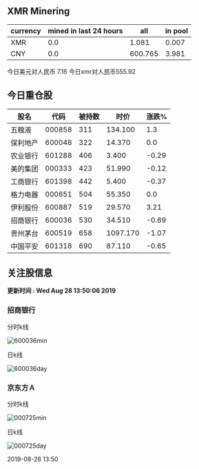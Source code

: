 ## XMR Minering

|currency|mined in last 24 hours|all|in pool|
|---|---|---|---|
|XMR|0.0|1.081|0.007|
|CNY|0.0|600.765|3.981|

今日美元对人民币 7.16	今日xmr对人民币555.92


## 今日重仓股 

|股名|代码|被持数|时价|涨跌%|
|---|---|---|---|---|
|五粮液|000858|311|134.100|1.3|
|保利地产|600048|322|14.370|0.0|
|农业银行|601288|406|3.400|-0.29|
|美的集团|000333|423|51.990|-0.12|
|工商银行|601398|442|5.400|-0.37|
|格力电器|000651|504|55.350|0.0|
|伊利股份|600887|519|29.570|3.21|
|招商银行|600036|530|34.510|-0.69|
|贵州茅台|600519|658|1097.170|-1.07|
|中国平安|601318|690|87.110|-0.65|

## 关注股信息
**更新时间 : Wed Aug 28 13:50:06 2019**
### 招商银行 
分时k线

![600036min](http://image.sinajs.cn/newchart/min/n/sh600036.gif)

日k线

![600036day](http://image.sinajs.cn/newchart/daily/n/sh600036.gif)

### 京东方Ａ 
分时k线

![000725min](http://image.sinajs.cn/newchart/min/n/sz000725.gif)

日k线

![000725day](http://image.sinajs.cn/newchart/daily/n/sz000725.gif)

2019-08-28 13:50